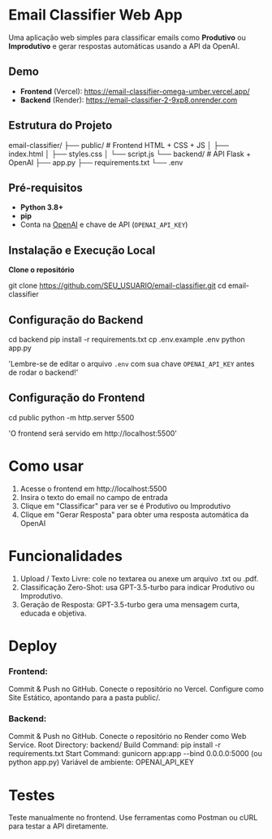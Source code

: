 # Email Classifier Web App

Uma aplicação web simples para classificar emails como **Produtivo** ou **Improdutivo** e gerar respostas automáticas usando a API da OpenAI.


##  Demo

- **Frontend** (Vercel): https://email-classifier-omega-umber.vercel.app/
- **Backend** (Render): https://email-classifier-2-9xp8.onrender.com


##  Estrutura do Projeto

email-classifier/
├── public/  # Frontend HTML + CSS + JS
│ ├── index.html
│ ├── styles.css
│ └── script.js
└── backend/ # API Flask + OpenAI
├── app.py
├── requirements.txt
└── .env

##  Pré-requisitos

- **Python 3.8+**  
- **pip**  
- Conta na [OpenAI](https://platform.openai.com/) e chave de API (`OPENAI_API_KEY`)  


##  Instalação e Execução Local

**Clone o repositório**

  git clone https://github.com/SEU_USUARIO/email-classifier.git
  cd email-classifier                 


## Configuração do Backend
  cd backend
  pip install -r requirements.txt
  cp .env.example .env
  python app.py

   'Lembre-se de editar o arquivo `.env` com sua chave `OPENAI_API_KEY` antes de rodar o backend!'

## Configuração do Frontend
  cd public
  python -m http.server 5500

   'O frontend será servido em http://localhost:5500'


# Como usar
  1. Acesse o frontend em http://localhost:5500
  2. Insira o texto do email no campo de entrada
  3. Clique em "Classificar" para ver se é Produtivo ou Improdutivo
  4. Clique em "Gerar Resposta" para obter uma resposta automática da OpenAI


# Funcionalidades
  1. Upload / Texto Livre: cole no textarea ou anexe um arquivo .txt ou .pdf.
  2. Classificação Zero-Shot: usa GPT-3.5-turbo para indicar Produtivo ou Improdutivo.
  3. Geração de Resposta: GPT-3.5-turbo gera uma mensagem curta, educada e objetiva.


# Deploy
  ### Frontend:
  Commit & Push no GitHub.
  Conecte o repositório no Vercel.
  Configure como Site Estático, apontando para a pasta public/.

  ### Backend:
  Commit & Push no GitHub.
  Conecte o repositório no Render como Web Service.
  Root Directory: backend/
  Build Command: pip install -r requirements.txt
  Start Command: gunicorn app:app --bind 0.0.0.0:5000 (ou python app.py)
  Variável de ambiente: OPENAI_API_KEY


# Testes
  Teste manualmente no frontend.
  Use ferramentas como Postman ou cURL para testar a API diretamente.



